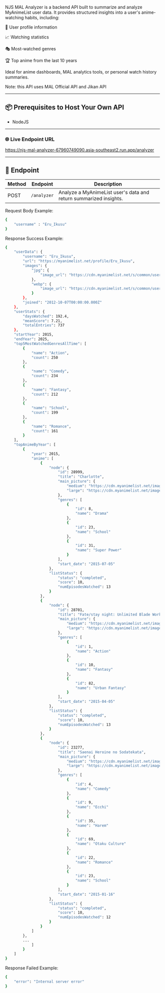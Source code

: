 NJS MAL Analyzer is a backend API built to summarize and analyze MyAnimeList user data. It provides structured insights into a user's anime-watching habits, including:

👤 User profile information

📈 Watching statistics

🎭 Most-watched genres

🏆 Top anime from the last 10 years

Ideal for anime dashboards, MAL analytics tools, or personal watch history summaries.

Note: this API uses MAL Official API and Jikan API

---

## 📦 Prerequisites to Host Your Own API
- NodeJS

---
### 🌐 Live Endpoint URL

https://njs-mal-analyzer-67960749090.asia-southeast2.run.app/analyzer

---
## 📡 Endpoint

| Method | Endpoint           | Description                                                             |
|--------|--------------------|-------------------------------------------------------------------------|
| POST   | `/analyzer`       | Analyze a MyAnimeList user's data and return summarized insights.       |

Request Body Example:
```bash
{
    "username" : "Eru_Ikusu"
}
```

Response Success Example:
```bash
{
    "userData": {
        "username": "Eru_Ikusu",
        "url": "https://myanimelist.net/profile/Eru_Ikusu",
        "images": {
            "jpg": {
                "image_url": "https://cdn.myanimelist.net/s/common/userimages/06f83680-9858-43b0-bc8c-e3499bb4c43b_225w?s=e70c557ab5653024358527f76f68e1ed"
            },
            "webp": {
                "image_url": "https://cdn.myanimelist.net/s/common/userimages/06f83680-9858-43b0-bc8c-e3499bb4c43b_225w?s=e70c557ab5653024358527f76f68e1ed"
            }
        },
        "joined": "2012-10-07T00:00:00.000Z"
    },
    "userStats": {
        "daysWatched": 192.4,
        "meanScore": 7.21,
        "totalEntries": 737
    },
    "startYear": 2015,
    "endYear": 2025,
    "top5MostWatchedGenresAllTime": [
        {
            "name": "Action",
            "count": 250
        },
        {
            "name": "Comedy",
            "count": 234
        },
        {
            "name": "Fantasy",
            "count": 212
        },
        {
            "name": "School",
            "count": 199
        },
        {
            "name": "Romance",
            "count": 161
        }
    ],
    "topAnimeByYear": [
        {
            "year": 2015,
            "anime": [
                {
                    "node": {
                        "id": 28999,
                        "title": "Charlotte",
                        "main_picture": {
                            "medium": "https://cdn.myanimelist.net/images/anime/1826/147276.jpg",
                            "large": "https://cdn.myanimelist.net/images/anime/1826/147276l.jpg"
                        },
                        "genres": [
                            {
                                "id": 8,
                                "name": "Drama"
                            },
                            {
                                "id": 23,
                                "name": "School"
                            },
                            {
                                "id": 31,
                                "name": "Super Power"
                            }
                        ],
                        "start_date": "2015-07-05"
                    },
                    "listStatus": {
                        "status": "completed",
                        "score": 10,
                        "numEpisodesWatched": 13
                    }
                },
                {
                    "node": {
                        "id": 28701,
                        "title": "Fate/stay night: Unlimited Blade Works 2nd Season",
                        "main_picture": {
                            "medium": "https://cdn.myanimelist.net/images/anime/1881/124810.jpg",
                            "large": "https://cdn.myanimelist.net/images/anime/1881/124810l.jpg"
                        },
                        "genres": [
                            {
                                "id": 1,
                                "name": "Action"
                            },
                            {
                                "id": 10,
                                "name": "Fantasy"
                            },
                            {
                                "id": 82,
                                "name": "Urban Fantasy"
                            }
                        ],
                        "start_date": "2015-04-05"
                    },
                    "listStatus": {
                        "status": "completed",
                        "score": 10,
                        "numEpisodesWatched": 13
                    }
                },
                {
                    "node": {
                        "id": 23277,
                        "title": "Saenai Heroine no Sodatekata",
                        "main_picture": {
                            "medium": "https://cdn.myanimelist.net/images/anime/1329/142757.jpg",
                            "large": "https://cdn.myanimelist.net/images/anime/1329/142757l.jpg"
                        },
                        "genres": [
                            {
                                "id": 4,
                                "name": "Comedy"
                            },
                            {
                                "id": 9,
                                "name": "Ecchi"
                            },
                            {
                                "id": 35,
                                "name": "Harem"
                            },
                            {
                                "id": 69,
                                "name": "Otaku Culture"
                            },
                            {
                                "id": 22,
                                "name": "Romance"
                            },
                            {
                                "id": 23,
                                "name": "School"
                            }
                        ],
                        "start_date": "2015-01-16"
                    },
                    "listStatus": {
                        "status": "completed",
                        "score": 10,
                        "numEpisodesWatched": 12
                    }
                }
            ]
        },
        ...
            ]
        }
    ]
}
```

Response Failed Example:
```bash
{
    "error": "Internal server error"
}
```

